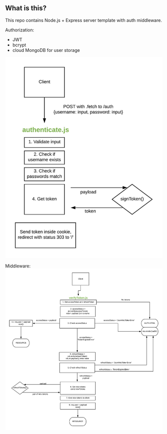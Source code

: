 ## What is this?

This repo contains Node.js + Express server template with auth middleware.

Authorization: 
 - JWT
 - bcrypt
 - cloud MongoDB for user storage

 ![authentication](readme_resources\authenticate.jpeg?raw=true "Auth scheme")

Middleware: 
 ![verifyTokens](readme_resources\verifyTokens.jpeg?raw=true "Verifying tokens scheme")
